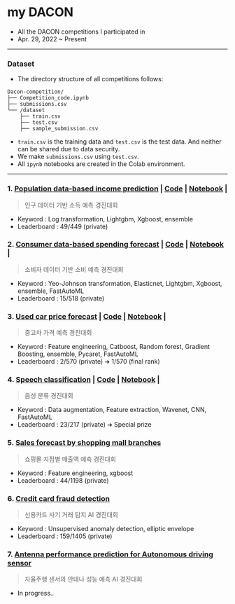 # my DACON
- All the DACON competitions I participated in
- Apr. 29, 2022 ~ Present

-----------------------------------
### Dataset
- The directory structure of all competitions follows:
~~~
Dacon-competition/
├── Competition_code.ipynb
├── submissions.csv
└── /dataset
    ├── train.csv
    ├── test.csv
    ├── sample_submission.csv
~~~

- `train.csv` is the training data and `test.csv` is the test data. And neither can be shared due to data security.
- We make `submissions.csv` using `test.csv`.
- All `ipynb` notebooks are created in the Colab environment.

----------------
### 1. [Population data-based income prediction](https://dacon.io/competitions/official/235892/overview/description) | [Code](https://github.com/standing-o/my_DACON/tree/master/Forecasting_income) | [Notebook](https://dacon.io/competitions/official/235892/codeshare/4865?page=1&dtype=recent) |
> 인구 데이터 기반 소득 예측 경진대회
- Keyword : Log transformation, Lightgbm, Xgboost, ensemble
- Leaderboard : 49/449 (private)

### 2. [Consumer data-based spending forecast](https://dacon.io/competitions/official/235893/overview/description) |  [Code](https://github.com/standing-o/my_DACON/tree/master/Consumer_spending_forecast) | [Notebook](https://dacon.io/codeshare/4881) |
> 소비자 데이터 기반 소비 예측 경진대회
- Keyword : Yeo-Johnson transformation, Elasticnet, Lightgbm, Xgboost, ensemble, FastAutoML
- Leaderboard : 15/518 (private)

### 3. [Used car price forecast](https://dacon.io/competitions/official/235901/overview/description) |  [Code](https://github.com/standing-o/my_DACON/tree/master/Forecasting_used-car_price) | [Notebook](https://dacon.io/competitions/official/235901/codeshare/5089?page=1&dtype=recent) |
> 중고차 가격 예측 경진대회
- Keyword : Feature engineering, Catboost, Random forest, Gradient Boosting, ensemble, Pycaret, FastAutoML
- Leaderboard : 2/570 (private) ➔ 1/570 (final rank)

### 4. [Speech classification](https://dacon.io/competitions/official/235905/overview/description) |  [Code](https://github.com/standing-o/my_DACON/tree/master/Speech_classification) | [Notebook](https://dacon.io/competitions/official/235905/codeshare/5209?page=1&dtype=recent) |  
> 음성 분류 경진대회
- Keyword : Data augmentation, Feature extraction, Wavenet, CNN, FastAutoML
- Leaderboard : 23/217 (private) ➔ Special prize

### 5. [Sales forecast by shopping mall branches](https://dacon.io/competitions/official/235942/overview/description)
> 쇼핑몰 지점별 매출액 예측 경진대회
- Keyword : Feature engineering, xgboost
- Leaderboard : 44/1198 (private)

### 6. [Credit card fraud detection](https://dacon.io/competitions/official/235930/overview/description)
> 신용카드 사기 거래 탐지 AI 경진대회
- Keyword : Unsupervised anomaly detection, elliptic envelope
- Leaderboard : 159/1405 (private)

### 7. [Antenna performance prediction for Autonomous driving sensor](https://dacon.io/competitions/official/235927/overview/description)
> 자율주행 센서의 안테나 성능 예측 AI 경진대회
- In progress..
